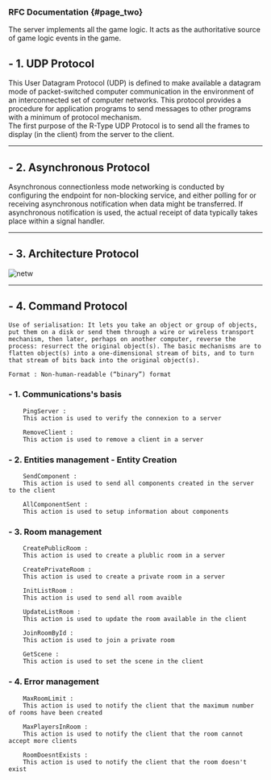 ### RFC Documentation {#page_two}

The server implements all the game logic. It acts as the authoritative source of game logic events in the game.

## -  1. UDP Protocol

This User Datagram Protocol (UDP) is defined to make available a datagram mode of packet-switched computer communication in the environment of an interconnected set of computer networks.
This protocol provides  a procedure  for application  programs to send messages to other programs with a minimum of protocol mechanism.  
The first purpose of the R-Type UDP Protocol is to send all the frames to display (in the client) from the server to the client.

________________________________________________________________________________


## -  2. Asynchronous Protocol

Asynchronous connectionless mode networking is conducted by configuring the endpoint for non-blocking service, and either polling for or receiving asynchronous notification when data might be transferred. If asynchronous notification is used, the actual receipt of data typically takes place within a signal handler.


________________________________________________________________________________  


## - 3. Architecture Protocol
    
![netw](https://user-images.githubusercontent.com/72009611/196368292-df6a206d-1499-40ea-b447-62faeb331f53.png)


________________________________________________________________________________  


## - 4. Command Protocol

    Use of serialisation: It lets you take an object or group of objects, put them on a disk or send them through a wire or wireless transport mechanism, then later, perhaps on another computer, reverse the process: resurrect the original object(s). The basic mechanisms are to flatten object(s) into a one-dimensional stream of bits, and to turn that stream of bits back into the original object(s).

    Format : Non-human-readable (“binary”) format

###   - 1. Communications's basis
    
        PingServer :  
        This action is used to verify the connexion to a server

        RemoveClient :  
        This action is used to remove a client in a server

###    - 2. Entities management - Entity Creation

        SendComponent :   
        This action is used to send all components created in the server to the client

        AllComponentSent :  
        This action is used to setup information about components
    
###    - 3. Room management

        CreatePublicRoom :  
        This action is used to create a plublic room in a server

        CreatePrivateRoom :  
        This action is used to create a private room in a server

        InitListRoom :   
        This action is used to send all room avaible

        UpdateListRoom :  
        This action is used to update the room available in the client

        JoinRoomById :  
        This action is used to join a private room

        GetScene :  
        This action is used to set the scene in the client
    
###    - 4. Error management

        MaxRoomLimit :  
        This action is used to notify the client that the maximum number of rooms have been created

        MaxPlayersInRoom :  
        This action is used to notify the client that the room cannot accept more clients

        RoomDoesntExists :  
        This action is used to notify the client that the room doesn't exist

